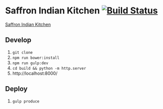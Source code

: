 # Saffron Indian Kitchen [![Build Status](https://travis-ci.org/LeungEnterprisesHosting/saffron-indian.svg?branch=master)](https://travis-ci.org/LeungEnterprisesHosting/saffron-indian)

[Saffron Indian Kitchen](http://www.saffronofphilly.com)

## Develop
1. `git clone`
2. `npm run bower:install`
3. `npm run gulp:dev`
4. `cd build && python -m http.server`
5. http://localhost:8000/

## Deploy
1. `gulp produce`
